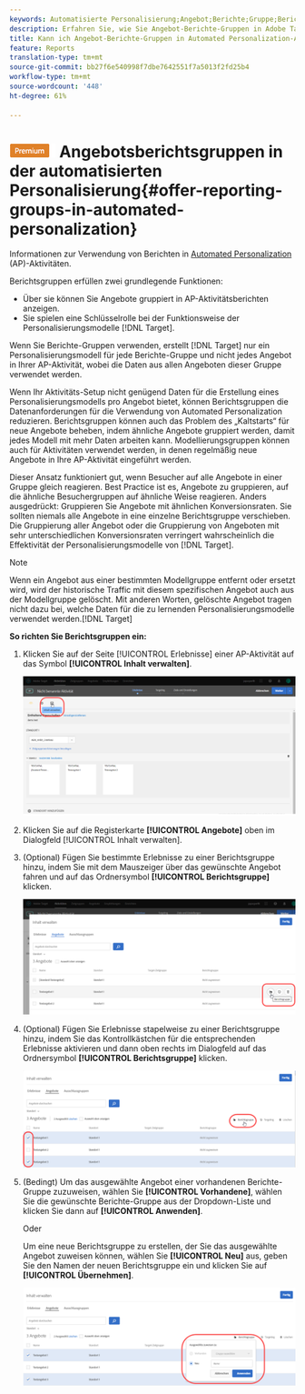 ```yaml
---
keywords: Automatisierte Personalisierung;Angebot;Berichte;Gruppe;Berichte-Gruppe
description: Erfahren Sie, wie Sie Angebot-Berichte-Gruppen in Adobe Target Automated Personalization-Aktivitäten verwenden. Mithilfe von Berichte-Gruppen erstellt Zielgruppe nur ein Personalisierungsmodell für jede Berichte-Gruppe.
title: Kann ich Angebot-Berichte-Gruppen in Automated Personalization-Aktivitäten verwenden?
feature: Reports
translation-type: tm+mt
source-git-commit: bb27f6e540998f7dbe7642551f7a5013f2fd25b4
workflow-type: tm+mt
source-wordcount: '448'
ht-degree: 61%

---
```



# ![PREMIUM](/help/assets/premium.png) Angebotsberichtsgruppen in der automatisierten Personalisierung{#offer-reporting-groups-in-automated-personalization}

Informationen zur Verwendung von Berichten in [Automated Personalization](/help/c-activities/t-automated-personalization/automated-personalization.md) (AP)-Aktivitäten.

Berichtsgruppen erfüllen zwei grundlegende Funktionen:

* Über sie können Sie Angebote gruppiert in AP-Aktivitätsberichten anzeigen.
* Sie spielen eine Schlüsselrolle bei der Funktionsweise der Personalisierungsmodelle [!DNL Target].

Wenn Sie Berichte-Gruppen verwenden, erstellt [!DNL Target] nur ein Personalisierungsmodell für jede Berichte-Gruppe und nicht jedes Angebot in Ihrer AP-Aktivität, wobei die Daten aus allen Angeboten dieser Gruppe verwendet werden.

Wenn Ihr Aktivitäts-Setup nicht genügend Daten für die Erstellung eines Personalisierungsmodells pro Angebot bietet, können Berichtsgruppen die Datenanforderungen für die Verwendung von Automated Personalization reduzieren. Berichtsgruppen können auch das Problem des „Kaltstarts“ für neue Angebote beheben, indem ähnliche Angebote gruppiert werden, damit jedes Modell mit mehr Daten arbeiten kann. Modellierungsgruppen können auch für Aktivitäten verwendet werden, in denen regelmäßig neue Angebote in Ihre AP-Aktivität eingeführt werden.

Dieser Ansatz funktioniert gut, wenn Besucher auf alle Angebote in einer Gruppe gleich reagieren. Best Practice ist es, Angebote zu gruppieren, auf die ähnliche Besuchergruppen auf ähnliche Weise reagieren. Anders ausgedrückt: Gruppieren Sie Angebote mit ähnlichen Konversionsraten. Sie sollten niemals alle Angebote in eine einzelne Berichtsgruppe verschieben. Die Gruppierung aller Angebot oder die Gruppierung von Angeboten mit sehr unterschiedlichen Konversionsraten verringert wahrscheinlich die Effektivität der Personalisierungsmodelle von [!DNL Target].

>[!NOTE]
>
>Wenn ein Angebot aus einer bestimmten Modellgruppe entfernt oder ersetzt wird, wird der historische Traffic mit diesem spezifischen Angebot auch aus der Modellgruppe gelöscht. Mit anderen Worten, gelöschte Angebot tragen nicht dazu bei, welche Daten für die zu lernenden Personalisierungsmodelle verwendet werden.[!DNL Target]

**So richten Sie Berichtsgruppen ein:**

1. Klicken Sie auf der Seite [!UICONTROL Erlebnisse] einer AP-Aktivität auf das Symbol **[!UICONTROL Inhalt verwalten]**.

   ![](assets/ap_manage_content.png)

1. Klicken Sie auf die Registerkarte **[!UICONTROL Angebote]** oben im Dialogfeld [!UICONTROL Inhalt verwalten].
1. (Optional) Fügen Sie bestimmte Erlebnisse zu einer Berichtsgruppe hinzu, indem Sie mit dem Mauszeiger über das gewünschte Angebot fahren und auf das Ordnersymbol **[!UICONTROL Berichtsgruppe]** klicken.

   ![](assets/ap_manage_content_2.png)

1. (Optional) Fügen Sie Erlebnisse stapelweise zu einer Berichtsgruppe hinzu, indem Sie das Kontrollkästchen für die entsprechenden Erlebnisse aktivieren und dann oben rechts im Dialogfeld auf das Ordnersymbol **[!UICONTROL Berichtsgruppe]** klicken.

   ![](assets/ap_manage_content_3.png)

1. (Bedingt) Um das ausgewählte Angebot einer vorhandenen Berichte-Gruppe zuzuweisen, wählen Sie **[!UICONTROL Vorhandene]**, wählen Sie die gewünschte Berichte-Gruppe aus der Dropdown-Liste und klicken Sie dann auf **[!UICONTROL Anwenden]**.

   Oder

   Um eine neue Berichtsgruppe zu erstellen, der Sie das ausgewählte Angebot zuweisen können, wählen Sie **[!UICONTROL Neu]** aus, geben Sie den Namen der neuen Berichtsgruppe ein und klicken Sie auf **[!UICONTROL Übernehmen]**.

   ![](assets/ap_reporting_groups.png)

